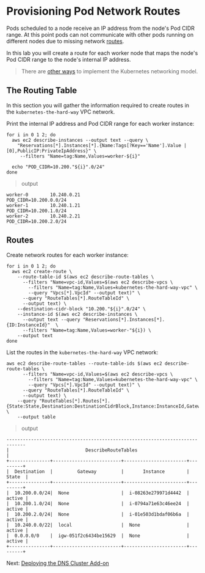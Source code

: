 # Provisioning Pod Network Routes

Pods scheduled to a node receive an IP address from the node's Pod CIDR range. At this point pods can not communicate with other pods running on different nodes due to missing network [routes](https://docs.aws.amazon.com/vpc/latest/userguide/VPC_Route_Tables.html).

In this lab you will create a route for each worker node that maps the node's Pod CIDR range to the node's internal IP address.

> There are [other ways](https://kubernetes.io/docs/concepts/cluster-administration/networking/#how-to-achieve-this) to implement the Kubernetes networking model.

## The Routing Table

In this section you will gather the information required to create routes in the `kubernetes-the-hard-way` VPC network.

Print the internal IP address and Pod CIDR range for each worker instance:

```
for i in 0 1 2; do
  aws ec2 describe-instances --output text --query \
    "Reservations[*].Instances[*].{Name:Tags[?Key=='Name'].Value | [0],PublicIP:PrivateIpAddress}" \
	 --filters "Name=tag:Name,Values=worker-${i}"

  echo "POD_CIDR=10.200."${i}".0/24"
done
```

> output

```
worker-0        10.240.0.21
POD_CIDR=10.200.0.0/24
worker-1        10.240.1.21
POD_CIDR=10.200.1.0/24
worker-2        10.240.2.21
POD_CIDR=10.200.2.0/24
```

## Routes

Create network routes for each worker instance:

```
for i in 0 1 2; do
  aws ec2 create-route \
    --route-table-id $(aws ec2 describe-route-tables \
      --filters "Name=vpc-id,Values=$(aws ec2 describe-vpcs \
        --filters "Name=tag:Name,Values=kubernetes-the-hard-way-vpc" \
        --query "Vpcs[*].VpcId" --output text)" \
      --query "RouteTables[*].RouteTableId" \
      --output text) \
    --destination-cidr-block "10.200."${i}".0/24" \
    --instance-id $(aws ec2 describe-instances \
      --output text --query "Reservations[*].Instances[*].{ID:InstanceId}"  \
	  --filters "Name=tag:Name,Values=worker-"${i}) \
    --output text
done 
```

List the routes in the `kubernetes-the-hard-way` VPC network:

```
aws ec2 describe-route-tables --route-table-ids $(aws ec2 describe-route-tables \
      --filters "Name=vpc-id,Values=$(aws ec2 describe-vpcs \
        --filters "Name=tag:Name,Values=kubernetes-the-hard-way-vpc" \
        --query "Vpcs[*].VpcId" --output text)" \
      --query "RouteTables[*].RouteTableId" \
      --output text) \
	--query "RouteTables[*].Routes[*].{State:State,Destination:DestinationCidrBlock,Instance:InstanceId,Gateway:GatewayId}" \
	--output table
```

> output

```
-----------------------------------------------------------------------------
|                            DescribeRouteTables                            |
+---------------+-------------------------+-----------------------+---------+
|  Destination  |         Gateway         |       Instance        |  State  |
+---------------+-------------------------+-----------------------+---------+
|  10.200.0.0/24|  None                   |  i-08263e279971d4442  |  active |
|  10.200.1.0/24|  None                   |  i-0794a71e63c46ee24  |  active |
|  10.200.2.0/24|  None                   |  i-01e503d1bdaf06b6a  |  active |
|  10.240.0.0/22|  local                  |  None                 |  active |
|  0.0.0.0/0    |  igw-051f2c6434be15629  |  None                 |  active |
+---------------+-------------------------+-----------------------+---------+
```

Next: [Deploying the DNS Cluster Add-on](12-dns-addon.md)

